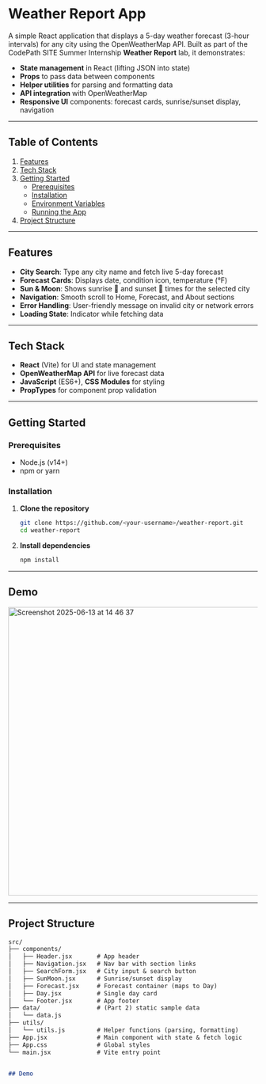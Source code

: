 # Weather Report App

A simple React application that displays a 5-day weather forecast (3-hour intervals) for any city using the OpenWeatherMap API. Built as part of the CodePath SITE Summer Internship **Weather Report** lab, it demonstrates:

- **State management** in React (lifting JSON into state)
- **Props** to pass data between components
- **Helper utilities** for parsing and formatting data
- **API integration** with OpenWeatherMap
- **Responsive UI** components: forecast cards, sunrise/sunset display, navigation

---

## Table of Contents

1. [Features](#features)  
2. [Tech Stack](#tech-stack)  
3. [Getting Started](#getting-started)  
   - [Prerequisites](#prerequisites)  
   - [Installation](#installation)  
   - [Environment Variables](#environment-variables)  
   - [Running the App](#running-the-app)  
4. [Project Structure](#project-structure)  

---

## Features

- **City Search**: Type any city name and fetch live 5-day forecast  
- **Forecast Cards**: Displays date, condition icon, temperature (°F)  
- **Sun & Moon**: Shows sunrise 🌅 and sunset 🌇 times for the selected city  
- **Navigation**: Smooth scroll to Home, Forecast, and About sections  
- **Error Handling**: User-friendly message on invalid city or network errors  
- **Loading State**: Indicator while fetching data  

---

## Tech Stack

- **React** (Vite) for UI and state management  
- **OpenWeatherMap API** for live forecast data  
- **JavaScript** (ES6+), **CSS Modules** for styling  
- **PropTypes** for component prop validation  

---

## Getting Started

### Prerequisites

- Node.js (v14+)  
- npm or yarn  

### Installation

1. **Clone the repository**  
   ```bash
   git clone https://github.com/<your-username>/weather-report.git
   cd weather-report
2. **Install dependencies**  
   ```bash
   npm install
---

## Demo
 <img width="583" alt="Screenshot 2025-06-13 at 14 46 37" src="https://github.com/user-attachments/assets/87dc2eea-da2b-439f-bf67-b4a977e7e480" />

---

## Project Structure  

```markdown
src/
├── components/
│   ├── Header.jsx       # App header
│   ├── Navigation.jsx   # Nav bar with section links
│   ├── SearchForm.jsx   # City input & search button
│   ├── SunMoon.jsx      # Sunrise/sunset display
│   ├── Forecast.jsx     # Forecast container (maps to Day)
│   ├── Day.jsx          # Single day card
│   └── Footer.jsx       # App footer
├── data/                # (Part 2) static sample data
│   └── data.js
├── utils/
│   └── utils.js         # Helper functions (parsing, formatting)
├── App.jsx              # Main component with state & fetch logic
├── App.css              # Global styles
└── main.jsx             # Vite entry point


## Demo

